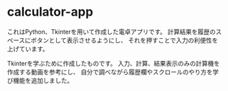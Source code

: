 # calculator-app
これはPython、Tkinterを用いて作成した電卓アプリです。
計算結果を履歴のスペースにボタンとして表示させるようにし、
それを押すことで入力の利便性を上げています。

Tkinterを学ぶために作成したものです。
入力、計算、結果表示のみの計算機を作成する動画を参考にし、
自分で調べながら履歴欄やスクロールのやり方を学び機能を追加しました。
